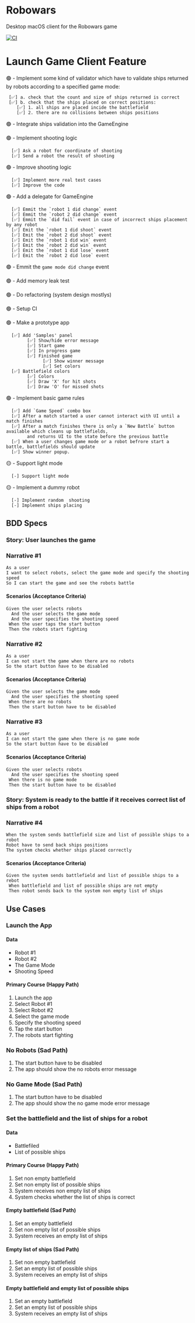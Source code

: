 # Robowars
Desktop macOS client for the Robowars game

[![CI](https://github.com/VMironiuk/Robowars/actions/workflows/CI.yml/badge.svg)](https://github.com/VMironiuk/Robowars/actions/workflows/CI.yml)

# Launch Game Client Feature

🟢 - Implement some kind of validator which have to validate ships returned by robots according to a specified game mode:

     [✅] a. check that the count and size of ships returned is correct
     [✅] b. check that the ships placed on correct positions:
        [✅] 1. all ships are placed incide the battlefield
        [✅] 2. there are no collisions between ships positions

🟢 - Integrate ships validation into the GameEngine

🟢 - Implement shooting logic

      [✅] Ask a robot for coordinate of shooting
      [✅] Send a robot the result of shooting

🟢 - Improve shooting logic

      [✅] Implement more real test cases
      [✅] Improve the code

🟢 - Add a delegate for GameEngine

      [✅] Emmit the `robot 1 did change` event
      [✅] Emmit the `robot 2 did change` event
      [✅] Emmit the `did fail` event in case of incorrect ships placement by any robot
      [✅] Emit the `robot 1 did shoot` event
      [✅] Emit the `robot 2 did shoot` event
      [✅] Emit the `robot 1 did win` event
      [✅] Emit the `robot 2 did win` event
      [✅] Emit the `robot 1 did lose` event
      [✅] Emit the `robot 2 did lose` event

🟢 - Emmit the `game mode did change` event

🟢 - Add memory leak test

🟢 - Do refactoring (system design mostlys)

🟢 - Setup CI

🟢 - Make a prototype app

      [✅] Add 'Samples' panel
            [✅] Show/hide error message
            [✅] Start game
            [✅] In progress game
            [✅] Finished game
                  [✅] Show winner message
                  [✅] Set colors
      [✅] Battlefield colors
            [✅] Colors
            [✅] Draw 'X' for hit shots
            [✅] Draw 'O' for missed shots

🟢 - Implement basic game rules

      [✅] Add `Game Speed` combo box
      [✅] After a match started a user cannot interact with UI until a match finishes
      [✅] After a match finishes there is only a `New Battle` button available which cleans up battlefields,
            and returns UI to the state before the previous battle
      [✅] When a user changes game mode or a robot befrore start a battle, battlefields should update
      [✅] Show winner popup.

🟡 - Support light mode

      [-] Support light mode
      
🟡 - Implement a dummy robot

      [-] Implement random  shooting
      [-] Implement ships placing

## BDD Specs

### Story: User launches the game

### Narrative #1

```
As a user
I want to select robots, select the game mode and specify the shooting speed
So I can start the game and see the robots battle
```

#### Scenarios (Acceptance Criteria)
```
Given the user selects robots
  And the user selects the game mode
  And the user specifies the shooting speed
 When the user taps the start button
 Then the robots start fighting  
```

### Narrative #2

```
As a user
I can not start the game when there are no robots
So the start button have to be disabled
```

#### Scenarios (Acceptance Criteria)

```
Given the user selects the game mode
  And the user specifies the shooting speed
 When there are no robots
 Then the start button have to be disabled 
```

### Narrative #3

```
As a user
I can not start the game when there is no game mode
So the start button have to be disabled
```

#### Scenarios (Acceptance Criteria)

```
Given the user selects robots
  And the user specifies the shooting speed
 When there is no game mode
 Then the start button have to be disabled 
```

### Story: System is ready to the battle if it receives correct list of ships from a robot

### Narrative #4

```
When the system sends battlefield size and list of possible ships to a robot
Robot have to send back ships positions
The system checks whether ships placed correctly
```

#### Scenarios (Acceptance Criteria)

```
Given the system sends battlefield and list of possible ships to a rebot
 When battlefield and list of possible ships are not empty
 Then robot sends back to the system non empty list of ships
```

## Use Cases

### Launch the App

#### Data

* Robot #1
* Robot #2
* The Game Mode
* Shooting Speed

#### Primary Course (Happy Path)
1. Launch the app
2. Select Robot #1
3. Select Robot #2
4. Select the game mode
5. Specify the shooting speed
6. Tap the start button
7. The robots start fighting

### No Robots (Sad Path)
1. The start button have to be disabled
2. The app should show the no robots error message

### No Game Mode (Sad Path)
1. The start button have to be disabled
2. The app should show the no game mode error message

### Set the battlefield and the list of ships for a robot

#### Data

* Battlefiled
* List of possible ships

#### Primary Course (Happy Path)
1. Set non empty battlefield
2. Set non empty list of possible ships
3. System receives non empty list of ships
4. System checks whether the list of ships is correct

#### Empty battlefield (Sad Path)
1. Set an empty battlefield
2. Set non empty list of possible ships
3. System receives an empty list of ships

#### Empty list of ships (Sad Path)
1. Set non empty battlefield
2. Set an empty list of possible ships
3. System receives an empty list of ships

#### Empty battlefield and empty list of possible ships
1. Set an empty battlefield
2. Set an empty list of possible ships
3. System receives an empty list of ships
